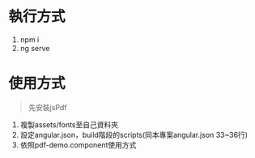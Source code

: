 # 執行方式

1. npm i
2. ng serve

# 使用方式
> 先安裝jsPdf

1. 複製assets/fonts至自己資料夾
2. 設定angular.json，build階段的scripts(同本專案angular.json 33~36行)
3. 依照pdf-demo.component使用方式
